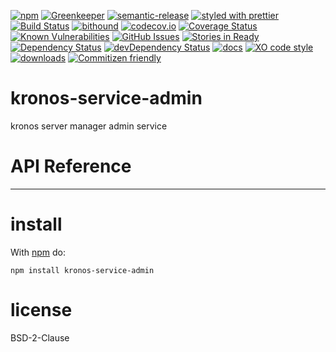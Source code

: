 [![npm](https://img.shields.io/npm/v/kronos-service-admin.svg)](https://www.npmjs.com/package/kronos-service-admin)
[![Greenkeeper](https://badges.greenkeeper.io/Kronos-Integration/kronos-service-admin.svg)](https://greenkeeper.io/)
[![semantic-release](https://img.shields.io/badge/%20%20%F0%9F%93%A6%F0%9F%9A%80-semantic--release-e10079.svg)](https://github.com/Kronos-Integration/kronos-service-admin)
[![styled with prettier](https://img.shields.io/badge/styled_with-prettier-ff69b4.svg)](https://github.com/prettier/prettier)
[![Build Status](https://secure.travis-ci.org/Kronos-Integration/kronos-service-admin.png)](http://travis-ci.org/Kronos-Integration/kronos-service-admin)
[![bithound](https://www.bithound.io/github/Kronos-Integration/kronos-service-admin/badges/score.svg)](https://www.bithound.io/github/Kronos-Integration/kronos-service-admin)
[![codecov.io](http://codecov.io/github/Kronos-Integration/kronos-service-admin/coverage.svg?branch=master)](http://codecov.io/github/Kronos-Integration/kronos-service-admin?branch=master)
[![Coverage Status](https://coveralls.io/repos/Kronos-Integration/kronos-service-admin/badge.svg)](https://coveralls.io/r/Kronos-Integration/kronos-service-admin)
[![Known Vulnerabilities](https://snyk.io/test/github/Kronos-Integration/kronos-service-admin/badge.svg)](https://snyk.io/test/github/Kronos-Integration/kronos-service-admin)
[![GitHub Issues](https://img.shields.io/github/issues/Kronos-Integration/kronos-service-admin.svg?style=flat-square)](https://github.com/Kronos-Integration/kronos-service-admin/issues)
[![Stories in Ready](https://badge.waffle.io/Kronos-Integration/kronos-service-admin.svg?label=ready&title=Ready)](http://waffle.io/Kronos-Integration/kronos-service-admin)
[![Dependency Status](https://david-dm.org/Kronos-Integration/kronos-service-admin.svg)](https://david-dm.org/Kronos-Integration/kronos-service-admin)
[![devDependency Status](https://david-dm.org/Kronos-Integration/kronos-service-admin/dev-status.svg)](https://david-dm.org/Kronos-Integration/kronos-service-admin#info=devDependencies)
[![docs](http://inch-ci.org/github/Kronos-Integration/kronos-service-admin.svg?branch=master)](http://inch-ci.org/github/Kronos-Integration/kronos-service-admin)
[![XO code style](https://img.shields.io/badge/code_style-XO-5ed9c7.svg)](https://github.com/sindresorhus/xo)
[![downloads](http://img.shields.io/npm/dm/kronos-service-admin.svg?style=flat-square)](https://npmjs.org/package/kronos-service-admin)
[![Commitizen friendly](https://img.shields.io/badge/commitizen-friendly-brightgreen.svg)](http://commitizen.github.io/cz-cli/)

kronos-service-admin
=====
kronos server manager admin service

# API Reference

* * *


install
=======

With [npm](http://npmjs.org) do:

```shell
npm install kronos-service-admin
```

license
=======

BSD-2-Clause
